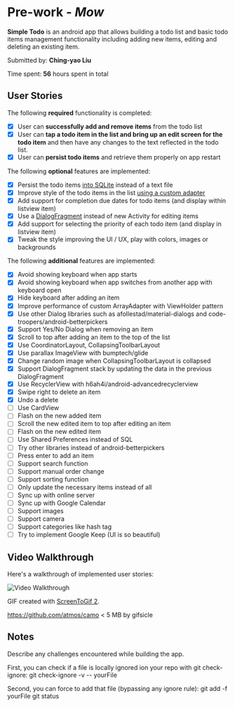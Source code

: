 # Pre-work - *Mow*

**Simple Todo** is an android app that allows building a todo list and basic todo items management functionality including adding new items, editing and deleting an existing item.

Submitted by: **Ching-yao Liu**

Time spent: **56** hours spent in total

## User Stories

The following **required** functionality is completed:

* [x] User can **successfully add and remove items** from the todo list
* [x] User can **tap a todo item in the list and bring up an edit screen for the todo item** and then have any changes to the text reflected in the todo list.
* [x] User can **persist todo items** and retrieve them properly on app restart

The following **optional** features are implemented:

* [x] Persist the todo items [into SQLite](http://guides.codepath.com/android/Persisting-Data-to-the-Device#sqlite) instead of a text file
* [x] Improve style of the todo items in the list [using a custom adapter](http://guides.codepath.com/android/Using-an-ArrayAdapter-with-ListView)
* [x] Add support for completion due dates for todo items (and display within listview item)
* [x] Use a [DialogFragment](http://guides.codepath.com/android/Using-DialogFragment) instead of new Activity for editing items
* [x] Add support for selecting the priority of each todo item (and display in listview item)
* [x] Tweak the style improving the UI / UX, play with colors, images or backgrounds

The following **additional** features are implemented:

* [x] Avoid showing keyboard when app starts
* [x] Avoid showing keyboard when app switches from another app with keyboard open
* [x] Hide keyboard after adding an item
* [x] Improve performance of custom ArrayAdapter with ViewHolder pattern
* [x] Use other Dialog libraries such as afollestad/material-dialogs and code-troopers/android-betterpickers
* [x] Support Yes/No Dialog when removing an item
* [x] Scroll to top after adding an item to the top of the list
* [x] Use CoordinatorLayout, CollapsingToolbarLayout
* [x] Use parallax ImageView with bumptech/glide
* [x] Change random image when CollapsingToolbarLayout is collapsed
* [x] Support DialogFragment stack by updating the data in the previous DialogFragment
* [x] Use RecyclerView with h6ah4i/android-advancedrecyclerview
* [x] Swipe right to delete an item
* [x] Undo a delete
* [ ] Use CardView
* [ ] Flash on the new added item
* [ ] Scroll the new edited item to top after editing an item
* [ ] Flash on the new edited item
* [ ] Use Shared Preferences instead of SQL
* [ ] Try other libraries instead of android-betterpickers
* [ ] Press enter to add an item
* [ ] Support search function
* [ ] Support manual order change
* [ ] Support sorting function
* [ ] Only update the necessary items instead of all
* [ ] Sync up with online server
* [ ] Sync up with Google Calendar
* [ ] Support images
* [ ] Support camera
* [ ] Support categories like hash tag
* [ ] Try to implement Google Keep (UI is so beautiful)

## Video Walkthrough 

Here's a walkthrough of implemented user stories:

<img src='http://i.imgur.com/TsXfyrZ.gif' title='Video Walkthrough' width='' alt='Video Walkthrough' />

GIF created with [ScreenToGif 2](https://screentogif.codeplex.com/).

https://github.com/atmos/camo < 5 MB by gifsicle

## Notes

Describe any challenges encountered while building the app.

First, you can check if a file is locally ignored ion your repo with git check-ignore:
git check-ignore -v -- yourFile

Second, you can force to add that file (bypassing any ignore rule):
git add -f yourFile
git status
